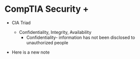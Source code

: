 # CompTIA Security + 

- CIA Triad
  - Confidentiality, Integrity, Availability
    - Confidentiality- information has not been disclosed to unauthorized people

- Here is a new note
